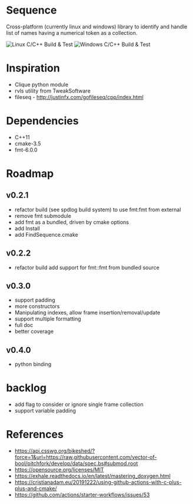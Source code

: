 # Sequence
Cross-platform (currently linux and windows) library to identify and handle list of names
having a numerical token as a collection.

![Linux C/C++ Build & Test](https://github.com/samson-jerome/sequence/workflows/Linux%20C/C++%20Build%20&%20Test/badge.svg)
![Windows C/C++ Build & Test](https://github.com/samson-jerome/sequence/workflows/Windows%20C/C++%20Build%20&%20Test/badge.svg)

# Inspiration
* Clique python module
* rvls utility from TweakSoftware
* fileseq - http://justinfx.com/gofileseq/cpp/index.html

# Dependencies
* C++11
* cmake-3.5
* fmt-6.0.0

# Roadmap
## v0.2.1
* refactor build (see spdlog build system) to use fmt:fmt from external
* remove fmt submodule
* add fmt as a bundled, driven by cmake options
* add Install
* add FindSequence.cmake

## v0.2.2
* refactor build add support for fmt::fmt from bundled source

## v0.3.0
* support padding
* more constructors
* Manipulating indexes, allow frame insertion/removal/update
* support multiple formatting
* full doc
* better coverage

## v0.4.0
* python binding

# backlog
* add flag to consider or ignore single frame collection
* support variable padding

# References
* https://api.csswg.org/bikeshed/?force=1&url=https://raw.githubusercontent.com/vector-of-bool/pitchfork/develop/data/spec.bs#submod.root
* https://opensource.org/licenses/MIT
* https://exhale.readthedocs.io/en/latest/mastering_doxygen.html
* https://cristianadam.eu/20191222/using-github-actions-with-c-plus-plus-and-cmake/
* https://github.com/actions/starter-workflows/issues/53